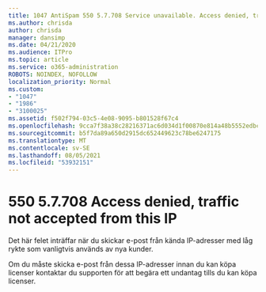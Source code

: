 ```yaml
---
title: 1047 AntiSpam 550 5.7.708 Service unavailable. Access denied, traffic not accepted from this IP
ms.author: chrisda
author: chrisda
manager: dansimp
ms.date: 04/21/2020
ms.audience: ITPro
ms.topic: article
ms.service: o365-administration
ROBOTS: NOINDEX, NOFOLLOW
localization_priority: Normal
ms.custom:
- "1047"
- "1986"
- "3100025"
ms.assetid: f502f794-03c5-4e08-9095-b801528f67c4
ms.openlocfilehash: 9cca7f38a38c28216371ac6d034d1f00870e814a48b5552edbc58f4faf871ac6
ms.sourcegitcommit: b5f7da89a650d2915dc652449623c78be6247175
ms.translationtype: MT
ms.contentlocale: sv-SE
ms.lasthandoff: 08/05/2021
ms.locfileid: "53932151"
---
```

# <a name="550-57708-access-denied-traffic-not-accepted-from-this-ip"></a>550 5.7.708 Access denied, traffic not accepted from this IP

Det här felet inträffar när du skickar e-post från kända IP-adresser med låg rykte som vanligtvis används av nya kunder.

Om du måste skicka e-post från dessa IP-adresser innan du kan köpa licenser kontaktar du supporten för att begära ett undantag tills du kan köpa licenser.
